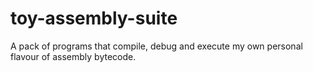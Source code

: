 # toy-assembly-suite
A pack of programs that compile, debug and execute my own personal flavour of assembly bytecode.

